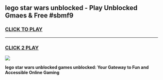 
## lego star wars unblocked - Play Unblocked Gmaes & Free #sbmf9
<h3>
<a href="https://news.freeplayer.one?title=lego_star_wars_unblocked&ref=03M">CLICK TO PLAY</a></h3>
<hr>

<h3>
<a href="https://news.freeplayer.one?title=lego_star_wars_unblocked&ref=03M">CLICK 2 PLAY</a>
  
</h3>

<a href="https://news.freeplayer.one?title=lego_star_wars_unblocked&ref=03M"><img src="https://clearcache.store/games.png"></a>


**lego star wars unblocked games unblocked: Your Gateway to Fun and Accessible Online Gaming**
